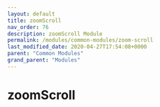 ```yaml
---
layout: default
title: zoomScroll 
nav_order: 76
description: zoomScroll Module
permalink: /modules/common-modules/zoom-scroll
last_modified_date: 2020-04-27T17:54:08+0000
parent: "Common Modules"
grand_parent: "Modules"
---
```


# zoomScroll